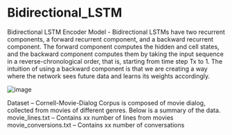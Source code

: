 # Bidirectional_LSTM

Bidirectional LSTM Encoder Model -
Bidirectional LSTMs have two recurrent components, a forward recurrent component, and a backward recurrent component. The forward component computes the hidden and cell states, and the backward component computes them by taking the input sequence in a reverse-chronological order, that is, starting from time step Tx to 1. The intuition of using a backward component is that we are creating a way where the network sees future data and learns its weights accordingly. 

![image](https://user-images.githubusercontent.com/29209042/162600791-e7c42b09-0ab0-499c-a35e-9c22222e4cb0.png)

Dataset –
Cornell-Movie-Dialog Corpus is composed of movie dialog, collected from movies of different genres. Below is a summary of the data.
movie_lines.txt – Contains xx number of lines from movies
movie_conversions.txt – Contains xx number of conversations  
